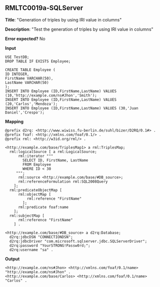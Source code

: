 ## RMLTC0019a-SQLServer

**Title**: "Generation of triples by using IRI value in columns"

**Description**: "Test the generation of triples by using IRI value in columns"

**Error expected?** No

**Input**
```
USE TestDB;
DROP TABLE IF EXISTS Employee;

CREATE TABLE Employee (
ID INTEGER,
FirstName VARCHAR(50),
LastName VARCHAR(50)
);
INSERT INTO Employee (ID,FirstName,LastName) VALUES (10,'http://example.com/ns#Jhon','Smith');
INSERT INTO Employee (ID,FirstName,LastName) VALUES (20,'Carlos','Mendoza');
INSERT INTO Employee (ID,FirstName,LastName) VALUES (30,'Juan Daniel','Crespo');

```

**Mapping**
```
@prefix d2rq: <http://www.wiwiss.fu-berlin.de/suhl/bizer/D2RQ/0.1#> .
@prefix foaf: <http://xmlns.com/foaf/0.1/> .
@prefix rml: <http://w3id.org/rml/> .

<http://example.com/base/TriplesMap1> a rml:TriplesMap;
  rml:logicalSource [ a rml:LogicalSource;
      rml:iterator """
        SELECT ID, FirstName, LastName
        FROM Employee
        WHERE ID < 30
     """;
      rml:source <http://example.com/base/#DB_source>;
      rml:referenceFormulation rml:SQL2008Query
    ];
  rml:predicateObjectMap [
      rml:objectMap [
          rml:reference "FirstName"
        ];
      rml:predicate foaf:name
    ];
  rml:subjectMap [
      rml:reference "FirstName"
    ] .

<http://example.com/base/#DB_source> a d2rq:Database;
  d2rq:jdbcDSN "CONNECTIONDSN";
  d2rq:jdbcDriver "com.microsoft.sqlserver.jdbc.SQLServerDriver";
  d2rq:password "YourSTRONG!Passw0rd;";
  d2rq:username "sa" .

```

**Output**
```
<http://example.com/ns#Jhon> <http://xmlns.com/foaf/0.1/name> "http://example.com/ns#Jhon" .
<http://example.com/base/Carlos> <http://xmlns.com/foaf/0.1/name> "Carlos" .

```

